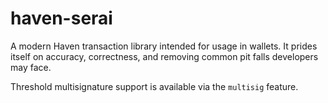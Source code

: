 # haven-serai

A modern Haven transaction library intended for usage in wallets. It prides
itself on accuracy, correctness, and removing common pit falls developers may
face.

Threshold multisignature support is available via the `multisig` feature.
